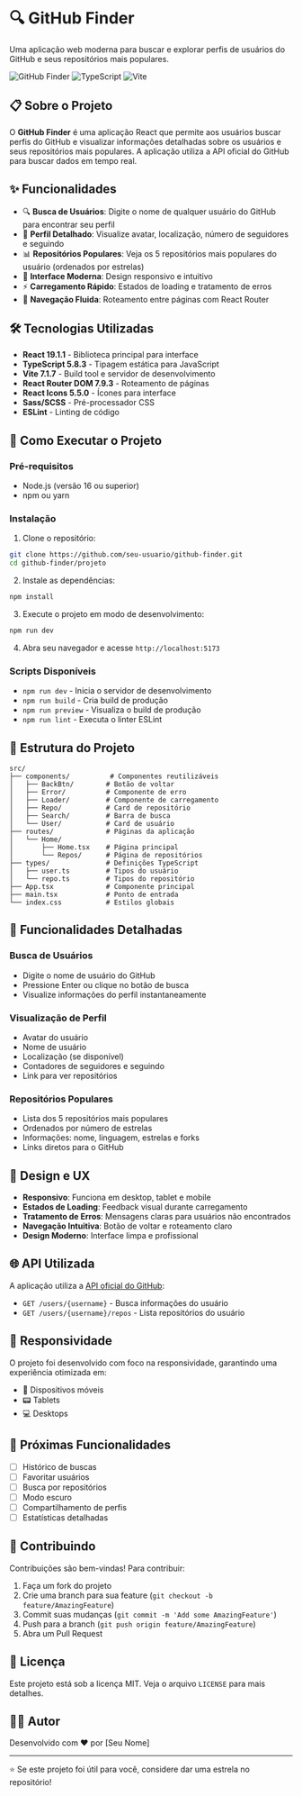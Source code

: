 # 🔍 GitHub Finder

Uma aplicação web moderna para buscar e explorar perfis de usuários do GitHub e seus repositórios mais populares.

![GitHub Finder](https://img.shields.io/badge/React-19.1.1-blue) ![TypeScript](https://img.shields.io/badge/TypeScript-5.8.3-blue) ![Vite](https://img.shields.io/badge/Vite-7.1.7-purple)

## 📋 Sobre o Projeto

O **GitHub Finder** é uma aplicação React que permite aos usuários buscar perfis do GitHub e visualizar informações detalhadas sobre os usuários e seus repositórios mais populares. A aplicação utiliza a API oficial do GitHub para buscar dados em tempo real.

## ✨ Funcionalidades

- 🔍 **Busca de Usuários**: Digite o nome de qualquer usuário do GitHub para encontrar seu perfil
- 👤 **Perfil Detalhado**: Visualize avatar, localização, número de seguidores e seguindo
- 📊 **Repositórios Populares**: Veja os 5 repositórios mais populares do usuário (ordenados por estrelas)
- 🎨 **Interface Moderna**: Design responsivo e intuitivo
- ⚡ **Carregamento Rápido**: Estados de loading e tratamento de erros
- 🔗 **Navegação Fluida**: Roteamento entre páginas com React Router

## 🛠️ Tecnologias Utilizadas

- **React 19.1.1** - Biblioteca principal para interface
- **TypeScript 5.8.3** - Tipagem estática para JavaScript
- **Vite 7.1.7** - Build tool e servidor de desenvolvimento
- **React Router DOM 7.9.3** - Roteamento de páginas
- **React Icons 5.5.0** - Ícones para interface
- **Sass/SCSS** - Pré-processador CSS
- **ESLint** - Linting de código

## 🚀 Como Executar o Projeto

### Pré-requisitos

- Node.js (versão 16 ou superior)
- npm ou yarn

### Instalação

1. Clone o repositório:
```bash
git clone https://github.com/seu-usuario/github-finder.git
cd github-finder/projeto
```

2. Instale as dependências:
```bash
npm install
```

3. Execute o projeto em modo de desenvolvimento:
```bash
npm run dev
```

4. Abra seu navegador e acesse `http://localhost:5173`

### Scripts Disponíveis

- `npm run dev` - Inicia o servidor de desenvolvimento
- `npm run build` - Cria build de produção
- `npm run preview` - Visualiza o build de produção
- `npm run lint` - Executa o linter ESLint

## 📁 Estrutura do Projeto

```
src/
├── components/          # Componentes reutilizáveis
│   ├── BackBtn/        # Botão de voltar
│   ├── Error/          # Componente de erro
│   ├── Loader/         # Componente de carregamento
│   ├── Repo/           # Card de repositório
│   ├── Search/         # Barra de busca
│   └── User/           # Card de usuário
├── routes/             # Páginas da aplicação
│   └── Home/
│       ├── Home.tsx    # Página principal
│       └── Repos/      # Página de repositórios
├── types/              # Definições TypeScript
│   ├── user.ts         # Tipos do usuário
│   └── repo.ts         # Tipos do repositório
├── App.tsx             # Componente principal
├── main.tsx            # Ponto de entrada
└── index.css           # Estilos globais
```

## 🔧 Funcionalidades Detalhadas

### Busca de Usuários
- Digite o nome de usuário do GitHub
- Pressione Enter ou clique no botão de busca
- Visualize informações do perfil instantaneamente

### Visualização de Perfil
- Avatar do usuário
- Nome de usuário
- Localização (se disponível)
- Contadores de seguidores e seguindo
- Link para ver repositórios

### Repositórios Populares
- Lista dos 5 repositórios mais populares
- Ordenados por número de estrelas
- Informações: nome, linguagem, estrelas e forks
- Links diretos para o GitHub

## 🎨 Design e UX

- **Responsivo**: Funciona em desktop, tablet e mobile
- **Estados de Loading**: Feedback visual durante carregamento
- **Tratamento de Erros**: Mensagens claras para usuários não encontrados
- **Navegação Intuitiva**: Botão de voltar e roteamento claro
- **Design Moderno**: Interface limpa e profissional

## 🌐 API Utilizada

A aplicação utiliza a [API oficial do GitHub](https://docs.github.com/en/rest):

- `GET /users/{username}` - Busca informações do usuário
- `GET /users/{username}/repos` - Lista repositórios do usuário

## 📱 Responsividade

O projeto foi desenvolvido com foco na responsividade, garantindo uma experiência otimizada em:

- 📱 Dispositivos móveis
- 📟 Tablets
- 💻 Desktops

## 🔮 Próximas Funcionalidades

- [ ] Histórico de buscas
- [ ] Favoritar usuários
- [ ] Busca por repositórios
- [ ] Modo escuro
- [ ] Compartilhamento de perfis
- [ ] Estatísticas detalhadas

## 🤝 Contribuindo

Contribuições são bem-vindas! Para contribuir:

1. Faça um fork do projeto
2. Crie uma branch para sua feature (`git checkout -b feature/AmazingFeature`)
3. Commit suas mudanças (`git commit -m 'Add some AmazingFeature'`)
4. Push para a branch (`git push origin feature/AmazingFeature`)
5. Abra um Pull Request

## 📄 Licença

Este projeto está sob a licença MIT. Veja o arquivo `LICENSE` para mais detalhes.

## 👨‍💻 Autor

Desenvolvido com ❤️ por [Seu Nome]

---

⭐ Se este projeto foi útil para você, considere dar uma estrela no repositório!
